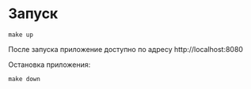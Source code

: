 # Запуск

```
make up
```

После запуска приложение доступно по адресу http://localhost:8080

Остановка приложения:

```
make down
```
